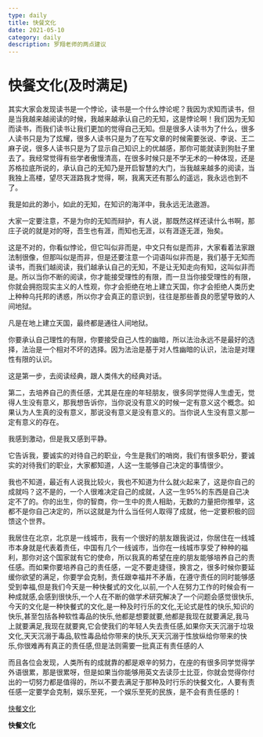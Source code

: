 ```yaml
---
type: daily
title: 快餐文化
date: 2021-05-10
category: daily
description: 罗翔老师的两点建议
---
```





# 快餐文化(及时满足)

其实大家会发现读书是一个悖论，读书是一个什么悖论呢？我因为求知而读书，但是当我越来越阅读的时候，我越来越承认自己的无知，这是悖论啊！我们因为无知而读书，而我们读书让我们更加的觉得自己无知。但是很多人读书为了什么，很多人读书只是为了炫耀，很多人读书只是为了在写文章的时候需要张说、李说、王二麻子说，很多人读书只是为了显示自己知识上的优越感，那你可能就读到狗肚子里去了。我经常觉得有些学者傲慢清高，在很多时候只是不学无术的一种体现，还是苏格拉底所说的，承认自己的无知乃是开启智慧的大门，当我越来越多的阅读，当我独上高楼，望尽天涯路我才觉得，啊，我离天还有那么的遥远，我永远也到不了。

我是如此的渺小，如此的无知，在知识的海洋中，我永远无法遨游。

大家一定要注意，不是为你的无知而辩护，有人说，那既然这样还读什么书啊，那庄子说的就是对的呀，吾生也有涯，而知也无涯，以有涯逐无涯，殆矣。

这是不对的，你看似悖论，但它叫似非而是，中文只有似是而非，大家看着法家跟法制很像，但那叫似是而非，但是还要注意一个词语叫似非而是，我们基于无知而读书，而我们越阅读，我们越承认自己的无知，不是让无知走向有知，这叫似非而是。所以当你不断的阅读，你才能接受理性的有限，而一旦当你接受理性的有限，你就会拥抱现实主义的人性观，你才会拒绝在地上建立天国，你才会拒绝人类历史上种种乌托邦的诱惑，所以你才会真正的意识到，往往是那些善良的愿望导致的人间地狱。

凡是在地上建立天国，最终都是通往人间地狱。

你要承认自己理性的有限，你要接受自己人性的幽暗，所以法治永远不是最好的选择，法治是一个相对不坏的选择。因为法治是基于对人性幽暗的认识，法治是对理性有限的认识。

这是第一步，去阅读经典，跟人类伟大的经典对话。

第二，去培养自己的责任感，尤其是在座的年轻朋友，很多同学觉得人生虚无，觉得人生没有意义，那我想告诉你，当你说没有意义的时候一定有意义这个概念。如果认为人生真的没有意义，那说没有意义是没有意义的。当你说人生没有意义那一定有意义的存在。

我感到激动，但是我又感到平静。

它告诉我，要诚实的对待自己的职业，今生是我们的哨岗，我们有很多职分，要诚实的对待我们的职业，大家都知道，人这一生能够自己决定的事情很少。

我也不知道，最近有人说我比较火，我也不知道为什么就火起来了，这是你自己的成就吗？这不是的，一个人很难决定自己的成就，人这一生95%的东西是自己决定不了的。你的出生，你的智商，你一生中的贵人相助，无数的力量把你推举，这都不是你自己决定的，所以这就是为什么当任何人取得了成就，他一定要积极的回馈这个世界。

我居住在北京，北京是一线城市，我有一个很好的朋友跟我说过，你居住在一线城市本身就是代表着责任，中国有几个一线诚市，当你在一线城市享受了种种的福利，那你对这个国家就有它的使命，所以我真的希望在座的朋友能够培养自己的责任感。而如果你要培养自己的责任感，一定不要走捷径，换言之，很多时候你要延缓你欲望的满足，你要学会克制，责任跟幸福并不矛盾，在遵守责任的同时能够感受到幸福,但是我们今天是一种快餐式的文化,以前,一个人在努力工作的时候会有一种成就感,会感到很快乐,一个人在不断的做学术研究解决了一个问题会感觉很快乐,今天的文化是一种快餐式的文化,是一种及时行乐的文化,无论式是性的快乐,知识的快乐,甚至包括各种软性毒品的快乐,他都是想要就要,他都是我现在就要满足,我马上就要满足,我现在就要爽,它会使我们的年轻人失去责任感,如果你天天沉溺于垃圾文化,天天沉溺于毒品,软性毒品给你带来的快乐,天天沉溺于性放纵给你带来的快乐,你很难再有真正的责任感,但是法则需要一批真正有责任感的人

而且各位会发现，人类所有的成就靠的都是艰辛的努力，在座的有很多同学觉得学外语很累，那是很累呀，但是如果当你能够用英文去读莎士比亚，你就会觉得你付出的一切努力都是值得的，所以不要去满足于那种及时行乐的快餐文化，人要有责任感一定要学会克制，娱乐至死，一个娱乐至死的民族，是不会有责任感的！

[快餐文化](https://www.bilibili.com/video/BV1CK4y1w76b)

**快餐文化**